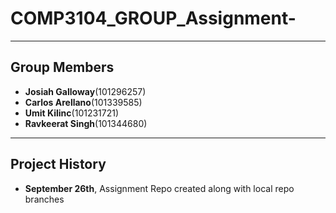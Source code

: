 # COMP3104_GROUP_Assignment-
<hr>

## Group Members

- **Josiah Galloway**(101296257)
- **Carlos Arellano**(101339585)
- **Umit Kilinc**(101231721)
- **Ravkeerat Singh**(101344680)


<hr>

## Project History 

- **September 26th**, Assignment Repo created along with local repo branches 